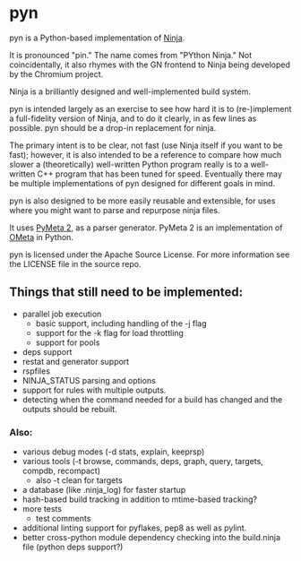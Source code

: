 # pyn

pyn is a Python-based implementation of
[Ninja](http://martine.github.io/ninja/).

It is pronounced "pin." The name comes from "PYthon Ninja." Not coincidentally,
it also rhymes with the GN frontend to Ninja being developed by the Chromium
project.

Ninja is a brilliantly designed and well-implemented build system.

pyn is intended largely as an exercise to see how hard it is to (re-)implement
a full-fidelity version of Ninja, and to do it clearly, in as few lines as
possible. pyn should be a drop-in replacement for ninja.

The primary intent is to be clear, not fast (use Ninja itself if you want to be
fast); however, it is also intended to be a reference to compare how much
slower a (theoretically) well-written Python program really is to a
well-written C++ program that has been tuned for speed. Eventually there may be
multiple implementations of pyn designed for different goals in mind. 

pyn is also designed to be more easily reusable and extensible, for uses
where you might want to parse and repurpose ninja files.

It uses [PyMeta 2](https://bitbucket.org/wkornewald/pymeta/src),
as a parser generator. PyMeta 2 is an implementation of
[OMeta](https://github.com/alexwarth/ometa-js) in Python.

pyn is licensed under the Apache Source License. For more information see
the LICENSE file in the source repo.

## Things that still need to be implemented:

* parallel job execution
  * basic support, including handling of the -j flag
  * support for the -k flag for load throttling
  * support for pools
* deps support
* restat and generator support
* rspfiles
* NINJA_STATUS parsing and options
* support for rules with multiple outputs.
* detecting when the command needed for a build has changed and the
  outputs should be rebuilt.

### Also:

* various debug modes (-d stats, explain, keeprsp)
* various tools (-t browse, commands, deps, graph, query, targets, compdb,
  recompact)
  * also -t clean for targets
* a database (like .ninja_log) for faster startup
* hash-based build tracking in addition to mtime-based tracking?
* more tests
  * test comments
* additional linting support for pyflakes, pep8 as well as pylint.
* better cross-python module dependency checking into the build.ninja file
  (python deps support?)
